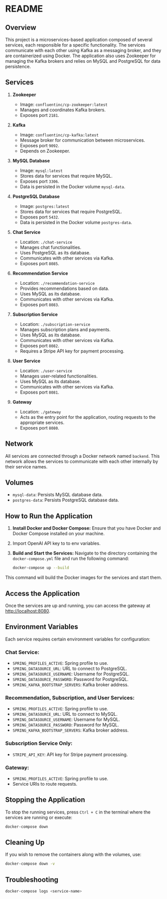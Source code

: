 # README

## Overview

This project is a microservices-based application composed of several services, each responsible for a specific functionality. The services communicate with each other using Kafka as a messaging broker, and they are containerized using Docker. The application also uses Zookeeper for managing the Kafka brokers and relies on MySQL and PostgreSQL for data persistence.

## Services

1. **Zookeeper**
   - Image: `confluentinc/cp-zookeeper:latest`
   - Manages and coordinates Kafka brokers.
   - Exposes port `2181`.

2. **Kafka**
   - Image: `confluentinc/cp-kafka:latest`
   - Message broker for communication between microservices.
   - Exposes port `9092`.
   - Depends on Zookeeper.

3. **MySQL Database**
   - Image: `mysql:latest`
   - Stores data for services that require MySQL.
   - Exposes port `3306`.
   - Data is persisted in the Docker volume `mysql-data`.

4. **PostgreSQL Database**
   - Image: `postgres:latest`
   - Stores data for services that require PostgreSQL.
   - Exposes port `5432`.
   - Data is persisted in the Docker volume `postgres-data`.

5. **Chat Service**
   - Location: `./chat-service`
   - Manages chat functionalities.
   - Uses PostgreSQL as its database.
   - Communicates with other services via Kafka.
   - Exposes port `8085`.

6. **Recommendation Service**
   - Location: `./recommendation-service`
   - Provides recommendations based on data.
   - Uses MySQL as its database.
   - Communicates with other services via Kafka.
   - Exposes port `8083`.

7. **Subscription Service**
   - Location: `./subscription-service`
   - Manages subscription plans and payments.
   - Uses MySQL as its database.
   - Communicates with other services via Kafka.
   - Exposes port `8082`.
   - Requires a Stripe API key for payment processing.

8. **User Service**
   - Location: `./user-service`
   - Manages user-related functionalities.
   - Uses MySQL as its database.
   - Communicates with other services via Kafka.
   - Exposes port `8081`.

9. **Gateway**
   - Location: `./gateway`
   - Acts as the entry point for the application, routing requests to the appropriate services.
   - Exposes port `8080`.

## Network

All services are connected through a Docker network named `backend`. This network allows the services to communicate with each other internally by their service names.

## Volumes

- `mysql-data`: Persists MySQL database data.
- `postgres-data`: Persists PostgreSQL database data.

## How to Run the Application

1. **Install Docker and Docker Compose:**
   Ensure that you have Docker and Docker Compose installed on your machine.

2. Import OpenAI API key to to env variables. 
3. **Build and Start the Services:**
   Navigate to the directory containing the `docker-compose.yml` file and run the following command:
   ```sh
   docker-compose up --build
   ```
This command will build the Docker images for the services and start them.

## Access the Application

Once the services are up and running, you can access the gateway at [http://localhost:8080](http://localhost:8080).

## Environment Variables

Each service requires certain environment variables for configuration:

### Chat Service:
- `SPRING_PROFILES_ACTIVE`: Spring profile to use.
- `SPRING_DATASOURCE_URL`: URL to connect to PostgreSQL.
- `SPRING_DATASOURCE_USERNAME`: Username for PostgreSQL.
- `SPRING_DATASOURCE_PASSWORD`: Password for PostgreSQL.
- `SPRING_KAFKA_BOOTSTRAP_SERVERS`: Kafka broker address.

### Recommendation, Subscription, and User Services:
- `SPRING_PROFILES_ACTIVE`: Spring profile to use.
- `SPRING_DATASOURCE_URL`: URL to connect to MySQL.
- `SPRING_DATASOURCE_USERNAME`: Username for MySQL.
- `SPRING_DATASOURCE_PASSWORD`: Password for MySQL.
- `SPRING_KAFKA_BOOTSTRAP_SERVERS`: Kafka broker address.

### Subscription Service Only:
- `STRIPE_API_KEY`: API key for Stripe payment processing.

### Gateway:
- `SPRING_PROFILES_ACTIVE`: Spring profile to use.
- Service URIs to route requests.

## Stopping the Application

To stop the running services, press `Ctrl + C` in the terminal where the services are running or execute:

```sh
docker-compose down
```

## Cleaning Up

If you wish to remove the containers along with the volumes, use:

```sh
docker-compose down -v
```

## Troubleshooting
```sh
docker-compose logs <service-name>
```
